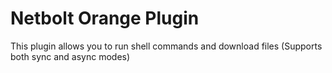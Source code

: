 Netbolt Orange Plugin
======

This plugin allows you to run shell commands and download files (Supports both sync and async modes)
